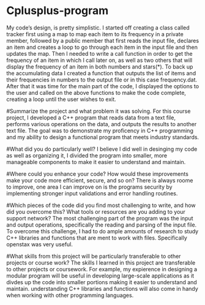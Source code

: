 # Cplusplus-program

My code’s design, is pretty simplistic. I started off creating a class called tracker first using a map to map each item to its frequency in a private member, followed by a public member that first reads the input file, declares an item and creates a loop to go through each item in the input file and then updates the map. Then I needed to write a call function in order to get the frequency of an item in which I call later on, as well as two others that will display the frequency of an item in both numbers and stars(*). To back up the accumulating data I created a function that outputs the list of items and their frequencies in numbers to the output file or in this case frequency.dat. After that it was time for the main part of the code, I displayed the options to the user and called on the above functions to make the code complete, creating a loop until the user wishes to exit.

#Summarize the project and what problem it was solving.
For this course project, I developed a C++ program that reads data from a text file, performs various operations on the data, and outputs the results to another text file. The goal was to demonstrate my proficency in C++ programming and my ability to design a functional program that meets industry standards.

#What did you do particularly well?
I believe I did well in desinging my code as well as organizing it, I divided the program into smaller, more manageable components to make it easier to understand and maintain.

#Where could you enhance your code? How would these improvements make your code more efficient, secure, and so on?
There is always roome to improve, one area I can improve on is the programs security by implementing stronger input validations and error handling routines.

#Which pieces of the code did you find most challenging to write, and how did you overcome this? What tools or resources are you adding to your support network?
The most challenging part of the program was the input and output operations, specifically the reading and parsing of the input file. To overcome this challenge, I had to do ample amounts of research to study C++ libraries and functions that are ment to work with files. Specifically openstax was very useful.

#What skills from this project will be particularly transferable to other projects or course work?
The skills I learned in this project are transferable to other projects or coursework. For example, my expierence in designing a modular program will be useful in developing large-scale applications as it divdes up the code into smaller portions making it easier to understand and maintain. understanding C++ libraries and functions will also come in handy when working with other programming languages.
